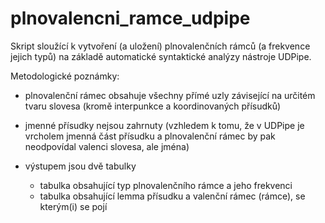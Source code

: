 # plnovalencni_ramce_udpipe
Skript sloužící k vytvoření (a uložení) plnovalenčních rámců (a frekvence jejich typů) na základě automatické syntaktické analýzy nástroje UDPipe. 

Metodologické poznámky:
- plnovalenční rámec obsahuje všechny přímé uzly závisející na určitém tvaru slovesa (kromě interpunkce a koordinovaných přísudků)
- jmenné přísudky nejsou zahrnuty (vzhledem k tomu, že v UDPipe je vrcholem jmenná část přísudku a plnovalenční rámec by pak neodpovídal valenci slovesa, ale jména)

- výstupem jsou dvě tabulky
    - tabulka obsahující typ plnovalenčního rámce a jeho frekvenci
    - tabulka obsahující lemma přísudku a valenční rámec (rámce), se kterým(i) se pojí
